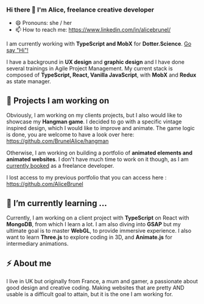 ### Hi there 👋 I'm Alice, freelance creative developer
- 😄 Pronouns: she / her
- 📫 How to reach me: https://www.linkedin.com/in/alicebrunel/

I am currently working with **TypeScript and MobX** for **Dotter.Science**. [Go say "Hi"!](https://www.dotter.science/)

I have a background in **UX design** and **graphic design** and I have done several trainings in Agile Project Management. My current stack is composed of **TypeScript, React, Vanilla JavaScript**, with **MobX** and **Redux** as state manager. 

## 🔭 Projects I am working on
Obviously, I am working on my clients projects, but I also would like to showcase my **Hangman game**. I decided to go with a specific vintage inspired design, which I would like to improve and animate. The game logic is done, you are welcome to have a look over here: https://github.com/BrunelAlice/hangman

Otherwise, I am working on building a portfolio of **animated elements and animated websites**. I don't have much time to work on it though, as I am <ins>currently booked</ins> as a freelance developer.

I lost access to my previous portfolio that you can access here : https://github.com/AliceBrunel

## 🌱 I’m currently learning ...
Currently, I am working on a client project with **TypeScript** on React with **MongoDB**, from which I learn a lot. I am also diving into **GSAP** but my ultimate goal is to master **WebGL**, to provide immersive experience. I also want to learn **Three.js** to explore coding in 3D, and **Animate.js** for intermediary animations.

## ⚡ About me
I live in UK but originally from France, a mum and gamer, a passionate about good design and creative coding. Making websites that are pretty AND usable is a difficult goal to attain, but it is the one I am working for.

